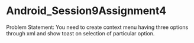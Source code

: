 # Android_Session9Assignment4

Problem Statement:
You need to create context menu having three options through xml and show toast on selection of particular option.
